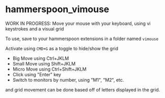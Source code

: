# hammerspoon_vimouse
WORK IN PROGRESS: Move your mouse with your keyboard, using vi keystrokes and a visual grid

To use, save to your hammerspoon extensions in a folder named `vimouse`

Activate using `CMD+G` as a toggle to hide/show the grid

- Big Move using Ctrl+JKLM
- Small Move using Shift+JKLM
- Micro Move using Ctrl+Shift+JKLM
- Click using "Enter" key
- Switch to monitors by number, using "M1", "M2", etc.

and grid movement can be done based off of letters displayed in the grid.
